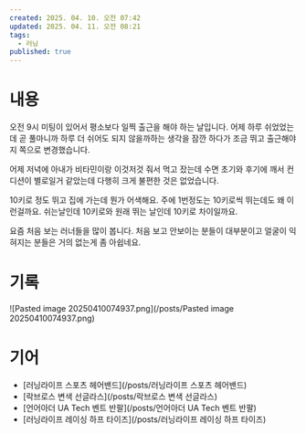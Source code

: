 ```yaml
---
created: 2025. 04. 10. 오전 07:42
updated: 2025. 04. 11. 오전 08:21
tags:
  - 러닝
published: true
---
```

# 내용

오전 9시 미팅이 있어서 평소보다 일찍 출근을 해야 하는 날입니다. 어제 하루 쉬었었는데 곧 풀마니까 하루 더 쉬어도 되지 않을까하는 생각을 잠깐 하다가 조금 뛰고 출근해야지 쪽으로 변경했습니다.

어제 저녁에 아내가 비타민이랑 이것저것 줘서 먹고 잤는데 수면 초기와 후기에 깨서 컨디션이 별로일거 같았는데 다행히 크게 불편한 것은 없었습니다.

10키로 정도 뛰고 집에 가는데 뭔가 어색해요. 주에 1번정도는 10키로씩 뛰는데도 왜 이런걸까요. 쉬는날인데 10키로와 원래 뛰는 날인데 10키로 차이일까요.

요즘 처음 보는 러너들을 많이 봅니다. 처음 보고 안보이는 분들이 대부분이고 얼굴이 익혀지는 분들은 거의 없는게 좀 아쉽네요.

# 기록

![Pasted image 20250410074937.png](/posts/Pasted image 20250410074937.png)

# 기어

- [러닝라이프 스포츠 헤어밴드](/posts/러닝라이프 스포츠 헤어밴드)
- [락브로스 변색 선글라스](/posts/락브로스 변색 선글라스)
- [언어아더 UA Tech 벤트 반팔](/posts/언어아더 UA Tech 벤트 반팔)
- [러닝라이프 레이싱 하프 타이즈](/posts/러닝라이프 레이싱 하프 타이즈)
